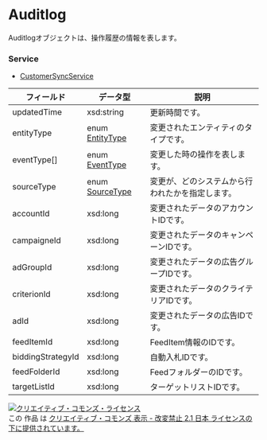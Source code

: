 # Auditlog
Auditlogオブジェクトは、操作履歴の情報を表します。
### Service
+ [CustomerSyncService](../services/CustomerSyncService.md)

| フィールド | データ型 | 説明 | 
|---|---|---|
| updatedTime| xsd:string| 更新時間です。 |
| entityType| enum <a href="../data/EntityType.md">EntityType</a>| 変更されたエンティティのタイプです。 |
| eventType[]| enum <a href="../data/EventType.md">EventType</a>| 変更した時の操作を表します。 |
| sourceType| enum <a href="../data/SourceType.md">SourceType</a>| 変更が、どのシステムから行われたかを指定します。 |
| accountId| xsd:long| 変更されたデータのアカウントIDです。 |
| campaigneId| xsd:long| 変更されたデータのキャンペーンIDです。 |
| adGroupId| xsd:long| 変更されたデータの広告グループIDです。 |
| criterionId| xsd:long| 変更されたデータのクライテリアIDです。 |
| adId| xsd:long| 変更されたデータの広告IDです。 |
| feedItemId| xsd:long| FeedItem情報のIDです。 |
| biddingStrategyId| xsd:long| 自動入札IDです。 |
| feedFolderId| xsd:long| FeedフォルダーのIDです。 |
| targetListId| xsd:long| ターゲットリストIDです。 |
<a rel="license" href="http://creativecommons.org/licenses/by-nd/2.1/jp/"><img alt="クリエイティブ・コモンズ・ライセンス" style="border-width:0" src="https://i.creativecommons.org/l/by-nd/2.1/jp/88x31.png" /></a><br />この 作品 は <a rel="license" href="http://creativecommons.org/licenses/by-nd/2.1/jp/">クリエイティブ・コモンズ 表示 - 改変禁止 2.1 日本 ライセンスの下に提供されています。</a>
